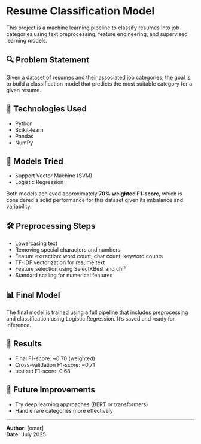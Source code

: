 # Resume Classification Model

This project is a machine learning pipeline to classify resumes into job categories using text preprocessing, feature engineering, and supervised learning models.

## 🔍 Problem Statement
Given a dataset of resumes and their associated job categories, the goal is to build a classification model that predicts the most suitable category for a given resume.

## 🧰 Technologies Used
- Python
- Scikit-learn
- Pandas
- NumPy

## 🧪 Models Tried
- Support Vector Machine (SVM)
- Logistic Regression

Both models achieved approximately **70% weighted F1-score**, which is considered a solid performance for this dataset given its imbalance and variability.

## 🛠️ Preprocessing Steps
- Lowercasing text
- Removing special characters and numbers
- Feature extraction: word count, char count, keyword counts
- TF-IDF vectorization for resume text
- Feature selection using SelectKBest and chi²
- Standard scaling for numerical features

## 📊 Final Model
The final model is trained using a full pipeline that includes preprocessing and classification using Logistic Regression. It’s saved and ready for inference.

## 📝 Results
- Final F1-score: ~0.70 (weighted)
- Cross-validation F1-score: ~0.71
- test set F1-score: 0.68

## 🚀 Future Improvements
- Try deep learning approaches (BERT or transformers)
- Handle rare categories more effectively


---

**Author:** [omar]  
**Date:** July 2025
